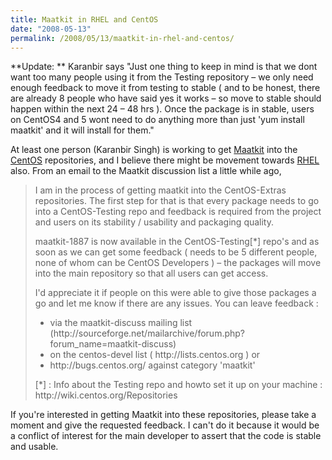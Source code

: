 ```yaml
---
title: Maatkit in RHEL and CentOS
date: "2008-05-13"
permalink: /2008/05/13/maatkit-in-rhel-and-centos/
---
```

**Update: ** Karanbir says "Just one thing to keep in mind is that we dont want too many people using it from the Testing repository &#8211; we only need enough feedback to move it from testing to stable ( and to be honest, there are already 8 people who have said yes it works &#8211; so move to stable should happen within the next 24 &#8211; 48 hrs ). Once the package is in stable, users on CentOS4 and 5 wont need to do anything more than just 'yum install maatkit' and it will install for them."

At least one person (Karanbir Singh) is working to get [Maatkit][1] into the [CentOS][2] repositories, and I believe there might be movement towards [RHEL][3] also. From an email to the Maatkit discussion list a little while ago,

<blockquote cite="http://sourceforge.net/mailarchive/message.php?msg_name=4821C7FC.5070801%40karan.org">
  <p>
    I am in the process of getting maatkit into the CentOS-Extras repositories. The first step for that is that every package needs to go into a CentOS-Testing repo and feedback is required from the project and users on its stability / usability and packaging quality.
  </p>
  
  <p>
    maatkit-1887 is now available in the CentOS-Testing[*] repo's and as soon as we can get some feedback ( needs to be 5 different people, none of whom can be CentOS Developers ) &#8211; the packages will move into the main repository so that all users can get access.
  </p>
  
  <p>
    I'd appreciate it if people on this were able to give those packages a go and let me know if there are any issues. You can leave feedback :
  </p>
  
  <ul>
    <li>
      via the maatkit-discuss mailing list (http://sourceforge.net/mailarchive/forum.php?forum_name=maatkit-discuss)
    </li>
    <li>
      on the centos-devel list ( http://lists.centos.org ) or
    </li>
    <li>
      http://bugs.centos.org/ against category 'maatkit'
    </li>
  </ul>
  
  <p>
    [*] : Info about the Testing repo and howto set it up on your machine : http://wiki.centos.org/Repositories
  </p>
</blockquote>

If you're interested in getting Maatkit into these repositories, please take a moment and give the requested feedback. I can't do it because it would be a conflict of interest for the main developer to assert that the code is stable and usable.

 [1]: http://www.maatkit.org/
 [2]: http://www.centos.org/
 [3]: http://www.redhat.com/rhel/
